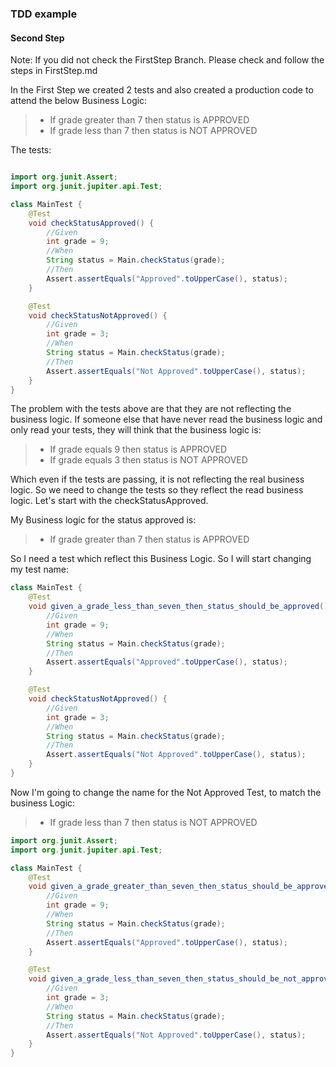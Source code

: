 ### TDD example
#### Second Step

Note: If you did not check the FirstStep Branch. Please check and follow the steps in FirstStep.md

In the First Step we created 2 tests and also created a production code to attend the below Business Logic:

> - If grade greater than 7 then status is APPROVED
> - If grade less than 7 then status is NOT APPROVED

The tests:

```java

import org.junit.Assert;
import org.junit.jupiter.api.Test;

class MainTest {
    @Test
    void checkStatusApproved() {
        //Given
        int grade = 9;
        //When
        String status = Main.checkStatus(grade);
        //Then
        Assert.assertEquals("Approved".toUpperCase(), status);
    }

    @Test
    void checkStatusNotApproved() {
        //Given
        int grade = 3;
        //When
        String status = Main.checkStatus(grade);
        //Then
        Assert.assertEquals("Not Approved".toUpperCase(), status);
    }
}

```

The problem with the tests above are that they are not reflecting the business logic. If someone else that have never
read the business logic and only read your tests, they will think that the business logic is:

> - If grade equals 9 then status is APPROVED
> - If grade equals 3 then status is NOT APPROVED

Which even if the tests are passing, it is not reflecting the real business logic.
So we need to change the tests so they reflect the read business logic. Let's start with the checkStatusApproved.

My Business logic for the status approved is:

> - If grade greater than 7 then status is APPROVED

So I need a test which reflect this Business Logic. So I will start changing my test name:

```java
class MainTest {
    @Test
    void given_a_grade_less_than_seven_then_status_should_be_approved() {
        //Given
        int grade = 9;
        //When
        String status = Main.checkStatus(grade);
        //Then
        Assert.assertEquals("Approved".toUpperCase(), status);
    }

    @Test
    void checkStatusNotApproved() {
        //Given
        int grade = 3;
        //When
        String status = Main.checkStatus(grade);
        //Then
        Assert.assertEquals("Not Approved".toUpperCase(), status);
    }
}
```

Now I'm going to change the name for the Not Approved Test, to match the business Logic:

> - If grade less than 7 then status is NOT APPROVED

```java
import org.junit.Assert;
import org.junit.jupiter.api.Test;

class MainTest {
    @Test
    void given_a_grade_greater_than_seven_then_status_should_be_approved() {
        //Given
        int grade = 9;
        //When
        String status = Main.checkStatus(grade);
        //Then
        Assert.assertEquals("Approved".toUpperCase(), status);
    }

    @Test
    void given_a_grade_less_than_seven_then_status_should_be_not_approved() {
        //Given
        int grade = 3;
        //When
        String status = Main.checkStatus(grade);
        //Then
        Assert.assertEquals("Not Approved".toUpperCase(), status);
    }
}
```
